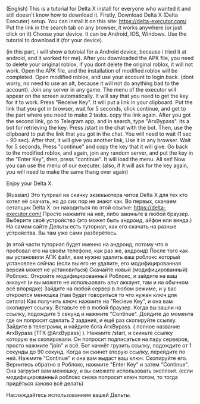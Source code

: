 (English) This is a tutorial for Delta X install for everyone who wanted it and still doesn't know how to download it.
Firstly, Download Delta X (Delta Executer) setup. You can install it on this site: https://delta-executor.com/
Put the link in the search tab on any browser, it works anywhere (or just click on it)
Choose your device. It can be Android, IOS, Windows.
Use the tutorial to download it (for your device).

(in this part, i will show a tutroial for a Android device, because i tried it at android, and it worked for me).
After you downloaded the APK file, you need to delete your original roblox, if you dont delete the original roblox, it will not work.
Open the APK file, and the installation of modified roblox will be completed.
Open modified roblox, and use your account to login back. (dont worry, no need to use an alt, because it will not do anything bad to the account).
Join any server in any game. The menu of the executor will appear on the screen automatically.
It will say that you need to get the key for it to work. Press "Receive Key". It will put a link in your clipboard.
Put the link that you got in browser, wait for 5 seconds, click continue, and get to the part where you need to make 2 tasks. copy the link again.
After you got the second link, go to Telegram app, and in search, type "ArxBypass". its a bot for retrieving the key.
Press /start in the chat with the bot. Then, use the clipboard to put the link that you got in the chat. You will need to wait (1 sec - 90 sec).
After that, it will give you another link, Use it in any browser.
Wait for 5 seconds, Press "continue" and copy the key that it will give.
Go back to the modified roblox, and again, join any random server, and put the key in the "Enter Key", then, press "continue". It will load the menu.
All set! Now you can use the menu of our executer.
(also, if it will ask for the key again, you will need to make the same thang over again)

Enjoy your Delta X.


(Russian) Это тутриал на скачку экзекьютера читов Delta X для тех кто хотел её скачать, но до сих пор не знают как.
Во первых, скачаем сетапщик Delta X. он находиться по этой ссылке: https://delta-executor.com/
Просто нажмите на неё, либо закиньте в любой браузер.
Выберите своё устройство (это может быть андроид, айфон или винда.)
На самом сайте Дельты есть туториал, как его скачать на разные устройства. Вы там уже сами разберётесь.

(в этой части туториал будет именно на андроид, потому что я пробовал его на своём телефоне, как раз же, андроид)
После того как вы установили АПК файл, вам нужно удалить ваш роблокс который установлен сейчас (если вы его не удалите, его модифицированная версия может не установиться)
Скачайте новый (модифицированный) Роблокс.
Откройте модифицированный Роблокс, и зайдите на ваш аккаунт (и вы можете не использовать альт аккаунт, там и на обычном всё впорядке)
Зайдите на любой сервер в любом режиме, и у вас откроется менюшка (там будет говориться то что нужен ключ для сетапа)
Как получить ключ: нажмите на "Recieve Key", и она вам скопирует ссылку. Вставьте её в любой браузер.
Когда вы зашли на ссылку, подождите 5 секунд и нажмите "Continue". Дойдите до момента где он попросит сделать 2 задания, и ещё раз скопируйте ссылку.
Зайдите в телеграмм, и найдите бота ArxBypass. ( полное название ArxBypass [ТГК @ArxBypass] ). Нажмите /start, и скиньте ссылку которую вы скопировали.
Он попросит подписаться на пару серверов, просто нажмите "join" и всё. Бот начнёт грузить ссылку, подождите от 1 секунды до 90 секунд.
Когда он скинет вторую ссылку, перейдите по ней. Нажмите "Continue" и она вам выдаст ваш ключ. Скопируйте его.
Вернитесь обратно в Роблокс, нажмите "Enter Key" и затем "Continue". Она загрузит вам менюшку, и вы сможете использовать эксплоит.
(если модифицированный роблокс снова попросит ключ потом, то тогда придёться заново всё делать)

Наслаждайтесь использованием вашей Дельты.





